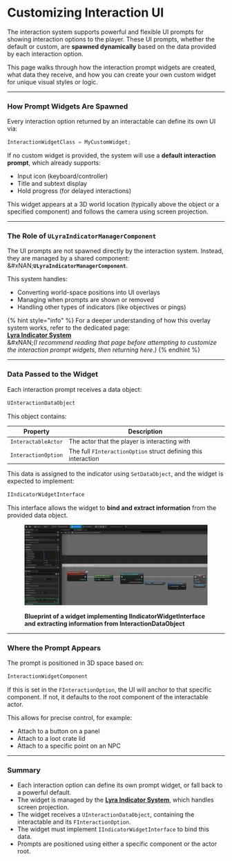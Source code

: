 # Customizing Interaction UI

The interaction system supports powerful and flexible UI prompts for showing interaction options to the player. These UI prompts, whether the default or custom, are **spawned dynamically** based on the data provided by each interaction option.

This page walks through how the interaction prompt widgets are created, what data they receive, and how you can create your own custom widget for unique visual styles or logic.

***

### How Prompt Widgets Are Spawned

Every interaction option returned by an interactable can define its own UI via:

```cpp
InteractionWidgetClass = MyCustomWidget;
```

If no custom widget is provided, the system will use a **default interaction prompt**, which already supports:

* Input icon (keyboard/controller)
* Title and subtext display
* Hold progress (for delayed interactions)

This widget appears at a 3D world location (typically above the object or a specified component) and follows the camera using screen projection.

***

### The Role of `ULyraIndicatorManagerComponent`

The UI prompts are not spawned directly by the interaction system. Instead, they are managed by a shared component:\
&#xNAN;**`ULyraIndicatorManagerComponent`**.

This system handles:

* Converting world-space positions into UI overlays
* Managing when prompts are shown or removed
* Handling other types of indicators (like objectives or pings)

{% hint style="info" %}
For a deeper understanding of how this overlay system works, refer to the dedicated page:\
[**Lyra Indicator System**](../ui/lyra-indicator-system/)\
&#xNAN;_(I recommend reading that page before attempting to customize the interaction prompt widgets, then returning here.)_
{% endhint %}

***

### Data Passed to the Widget

Each interaction prompt receives a data object:

```cpp
UInteractionDataObject
```

This object contains:

| Property            | Description                                                    |
| ------------------- | -------------------------------------------------------------- |
| `InteractableActor` | The actor that the player is interacting with                  |
| `InteractionOption` | The full `FInteractionOption` struct defining this interaction |

This data is assigned to the indicator using `SetDataObject`, and the widget is expected to implement:

```cpp
IIndicatorWidgetInterface
```

This interface allows the widget to **bind and extract information** from the provided data object.

<figure><img src="../../.gitbook/assets/image (143).png" alt=""><figcaption><p><strong>Blueprint of a widget implementing IIndicatorWidgetInterface and extracting information from InteractionDataObject</strong></p></figcaption></figure>

***

### Where the Prompt Appears

The prompt is positioned in 3D space based on:

```cpp
InteractionWidgetComponent
```

If this is set in the `FInteractionOption`, the UI will anchor to that specific component. If not, it defaults to the root component of the interactable actor.

This allows for precise control, for example:

* Attach to a button on a panel
* Attach to a loot crate lid
* Attach to a specific point on an NPC

***

### Summary

* Each interaction option can define its own prompt widget, or fall back to a powerful default.
* The widget is managed by the [**Lyra Indicator System**](../ui/lyra-indicator-system/), which handles screen projection.
* The widget receives a `UInteractionDataObject`, containing the interactable and its `FInteractionOption`.
* The widget must implement `IIndicatorWidgetInterface` to bind this data.
* Prompts are positioned using either a specific component or the actor root.
